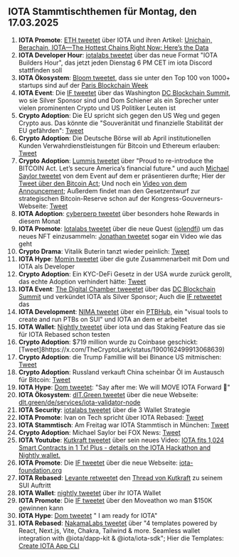 ## IOTA Stammtischthemen für Montag, den 17.03.2025

1. **IOTA Promote**: [ETH tweetet](https://x.com/ETHNews_com/status/1899072277796270432) über IOTA und ihren Artikel: [Unichain, Berachain, IOTA—The Hottest Chains Right Now: Here’s the Data](https://www.ethnews.com/unichain-berachain-iota-the-hottest-chains-right-now-heres-the-data/?feed_id=7971&_unique_id=67ced88082a1c)
2. **IOTA Developer Hour**: [iotalabs tweetet](https://x.com/iotalabs_/status/1899134191847006403) über das neue Format "IOTA Builders Hour", das jetzt jeden Dienstag 6 PM CET im iota Discord stattfinden soll
3. **IOTA Ökosystem**: [Bloom tweetet](https://x.com/bloomwalletio/status/1899185136337645672), dass sie unter den Top 100 von 1000+ startups sind auf der [Paris Blockchain Week](https://x.com/ParisBlockWeek)
4. **IOTA Event**: Die [IF tweetet](https://x.com/iota/status/1899112145658277943) über das Washington [DC Blockchain Summit](https://www.dcblockchainsummit.com/), wo sie Silver Sponsor sind und Dom Schiener als ein Sprecher unter vielen prominenten Crypto und US Politiker Leuten ist
5. **Crypto Adoption**: Die EU spricht sich gegen den US Weg und gegen Crypto aus. Das könnte die "Souveränität und finanzielle Stabilität der EU gefährden": [Tweet](https://x.com/blocktrainer/status/1899397654544584959)
6. **Crypto Adoption**: Die Deutsche Börse will ab April institutionellen Kunden Verwahrdienstleistungen für Bitcoin und Ethereum erlauben: [Tweet](https://x.com/blocktrainer/status/1899399780301750395)
7. **Crypto Adoption**: [Lummis tweetet](https://x.com/SenLummis/status/1899459877480579344) über "Proud to re-introduce the BITCOIN Act. Let’s secure America’s financial future." und auch [Michael Saylor tweetet](https://x.com/BitcoinMagazine/status/1899460139691671556) von dem Event auf dem er präsentieren durfte; Hier der [Tweet über den Bitcoin Act](https://x.com/SenLummis/status/1899449083628036177); Und noch ein [Video von dem Announcement](https://x.com/BitcoinNewsCom/status/1899479646992846924); Außerdem findet man den Gesetzentwurf zur strategischen Bitcoin-Reserve schon auf der Kongress-Gouverneurs-Webseite: [Tweet](https://x.com/BitcoinMagazine/status/1899973477479731678)
8. **IOTA Adoption**: [cyberperp tweetet](https://x.com/cyberperp/status/1899435609866879108) über besonders hohe Rewards in diesem Monat
9. **IOTA Promote**: [Iotalabs tweetet](https://x.com/iotalabs_/status/1899475471319847336) über die neue Quest ([iolendfi](https://x.com/iolendfi)) um das neues NFT einzusammeln: [Jonathan tweetet](https://x.com/3rdEclips3/status/1899737827891433880) sogar ein Video wie das geht
10. **Crypto Drama**: Vitalik Buterin tanzt wieder peinlich: [Tweet](https://x.com/otteroooo/status/1899460250455204324)
11. **IOTA Hype**: [Momin tweetet](https://x.com/mominsaqib/status/1899528247655719165) über die gute Zusammenarbeit mit Dom und IOTA als Developer
12. **Crypto Adoption**: Ein KYC-DeFi Gesetz in der USA wurde zurück gerollt, das echte Adoption verhindert hätte: [Tweet](https://x.com/jchervinsky/status/1899586234248499450)
13. **IOTA Event**: [The Digital Chamber tweeetet](https://x.com/DigitalChamber/status/1899838672326807596) über das [DC Blockchain Summit](https://www.dcblockchainsummit.com/sponsors/) und verkündet IOTA als Silver Sponsor; Auch die [IF retweetet](https://x.com/iota/status/1899855666459611376) das
14. **IOTA Development**: [NIMA tweetet](https://x.com/0xBusmin/status/1899828668538503598) über ein [PTBHub](https://t.co/rUkFPbPfXc), ein "visual tools to create and run PTBs on SUI" und IOTA an dem er arbeitet
15. **IOTA Wallet**: [Nightly tweetet](https://x.com/Nightly_app/status/1900170432961024322) über iota und das Staking Feature das sie für IOTA Rebased schon testen
16. **Crypto Adoption**: $719 million wurde zu Coinbase geschickt: [Tweet]8https://x.com/TheCryptoLark/status/1900162499913068639)
17. **Crypto Adoption**: die Trump Famillie will bei Binance US mitmischen: [Tweet](https://x.com/blocktrainer/status/1900201185237221619)
18. **Crypto Adoption**: Russland verkauft China scheinbar Öl im Austausch für Bitcoin: [Tweet](https://x.com/Ashcryptoreal/status/1900450228307657176)
19. **IOTA Hype**: [Dom tweetet](https://x.com/DomSchiener/status/1900232681675276786): "Say after me: We will MOVE IOTA Forward 🚀"
20. **IOTA Ökosystem**: [dlT.Green tweetet](https://x.com/dlt_green/status/1900281119590789520) über die neue Webseite: [dlt.green/de/services/iota-validator-node](https://dlt.green/de/services/iota-validator-node)
21. **IOTA Security**: [iotalabs tweetet](https://x.com/iotalabs_/status/1899837796241605043) über die 3 Wallet Strategie
22. **IOTA Promote**: Ivan on Tech spricht über IOTA Rebased: [Tweet](https://x.com/GMZeusINV/status/1900645877976342956)
23. **IOTA Stammtisch**: Am Freitag war IOTA Stammtisch in München: [Tweet](https://x.com/IotaMunchen)
24. **Crypto Adoption**: Michael Saylor bei FOX News: [Tweet](https://x.com/DocumentingBTC/status/1901275639224627508)
25. **IOTA Youtube**: [Kutkraft tweetet](https://x.com/kutkraft/status/1900825347723325746) über sein neues Video: [IOTA fits 1,024 Smart Contracts in 1 Tx! Plus - details on the IOTA Hackathon and Nightly wallet.](https://www.youtube.com/watch?v=hQwgH_BmYIY)
26. **IOTA Promote**: Die [IF tweetet](https://x.com/iota/status/1901634746423345565) über die neue Webseite: [iota-foundation.org](https://iota-foundation.org/)
27. **IOTA Rebased**: [Levante retweetet](https://x.com/lzpap/status/1901349246386782679) den [Thread von Kutkraft](https://x.com/kutkraft/status/1901234246871650370) zu seinem SUI Auftritt
28. **IOTA Wallet**: [nightly tweetet](https://x.com/Nightly_app/status/1901630790116536335) über ihr IOTA Wallet
29. **IOTA Promote**: Die [IF tweetet](https://x.com/iota/status/1901562892282933340) über den Moveathon wo man $150K gewinnen kann
30. **IOTA Hype**: [Dom tweetet](https://x.com/DomSchiener/status/1901600140957249885) " I am ready for IOTA"
31. **IOTA Rebased**: [NakamaLabs tweetet](https://x.com/Nakama_Labs/status/1901634791369269368) über "4 templates powered by React, Next.js, Vite, Chakra, Tailwind & more. Seamless wallet integration with @iota/dapp-kit & @iota/iota-sdk"; Hier die Templates: [Create IOTA App CLI](https://create-iota-app.vercel.app/)
